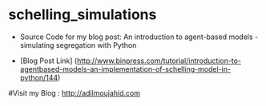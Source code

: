 schelling_simulations
=====================


* Source Code for my blog post: An introduction to agent-based models - simulating segregation with Python

* [Blog Post Link] (http://www.binpress.com/tutorial/introduction-to-agentbased-models-an-implementation-of-schelling-model-in-python/144)

#Visit my Blog : http://adilmoujahid.com
